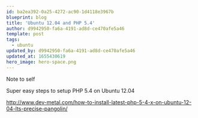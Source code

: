 ```yaml
---
id: ba2ea392-0a25-4272-ac90-1d4118e3967b
blueprint: blog
title: 'Ubuntu 12.04 and PHP 5.4'
author: d9942950-fa6a-4191-ad8d-ce470afe5a46
template: post
tags:
  - ubuntu
updated_by: d9942950-fa6a-4191-ad8d-ce470afe5a46
updated_at: 1655430619
hero_image: hero-space.png
---
```

<p>Note to self</p>

<p>Super easy steps to setup PHP 5.4 on Ubuntu 12.04</p>

<p><a href="http://www.dev-metal.com/how-to-install-latest-php-5-4-x-on-ubuntu-12-04-lts-precise-pangolin/">http://www.dev-metal.com/how-to-install-latest-php-5-4-x-on-ubuntu-12-04-lts-precise-pangolin/</a></p>
